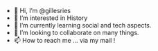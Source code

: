 - 👋 Hi, I’m @gillesries
- 👀 I’m interested in History
- 🌱 I’m currently learning social and tech aspects.
- 💞️ I’m looking to collaborate on many things.
- 📫 How to reach me ... via my mail !

<!---
gillesries/gillesries is a ✨ special ✨ repository because its `README.md` (this file) appears on your GitHub profile.
You can click the Preview link to take a look at your changes.
--->
